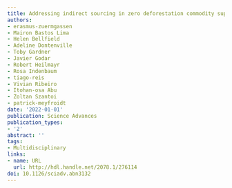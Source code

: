 ```yaml
---
title: Addressing indirect sourcing in zero deforestation commodity supply chains
authors:
- erasmus-zuermgassen
- Mairon Bastos Lima
- Helen Bellfield
- Adeline Dontenville
- Toby Gardner
- Javier Godar
- Robert Heilmayr
- Rosa Indenbaum
- tiago-reis
- Vivian Ribeiro
- Itohan-osa Abu
- Zoltan Szantoi
- patrick-meyfroidt
date: '2022-01-01'
publication: Science Advances
publication_types:
- '2'
abstract: ''
tags:
- Multidisciplinary
links:
- name: URL
  url: http://hdl.handle.net/2078.1/276114
doi: 10.1126/sciadv.abn3132
---
```

